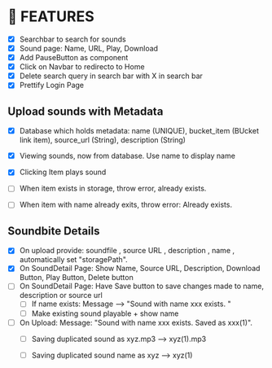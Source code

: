 # 🚀 FEATURES
- [X] Searchbar to search for sounds
- [X] Sound page: Name, URL, Play, Download
- [X] Add PauseButton as component
- [X] Click on Navbar to redirecto to Home
- [X] Delete search query in search bar with X in search bar
- [X] Prettify Login Page

## Upload sounds with Metadata
- [X] Database which holds metadata: name (UNIQUE), bucket_item (BUcket link item), source_url (String), description (String)
- [X] Viewing sounds, now from database. Use name to display name
- [X] Clicking Item plays sound
- [ ] When item exists in storage, throw error, already exists.
- [ ] When item with name already exits, throw error: Already exists.


## Soundbite Details
- [X] On upload provide: soundfile <File>, source URL <string>, description <string>, name <string>, automatically set "storagePath".
- [X] On SoundDetail Page: Show Name, Source URL, Description, Download Button, Play Button, Delete button
- [ ] On SoundDetail Page: Have Save button to save changes made to name, description or source url
    - [ ] If name exists: Message --> "Sound with name xxx exists. "
    - [ ] Make existing sound playable + show name
- [ ] On Upload: Message: "Sound with name xxx exists. Saved as xxx(1)".
    - [ ] Saving duplicated sound as xyz.mp3 --> xyz(1).mp3
    - [ ] Saving duplicated sound name as xyz --> xyz(1)


